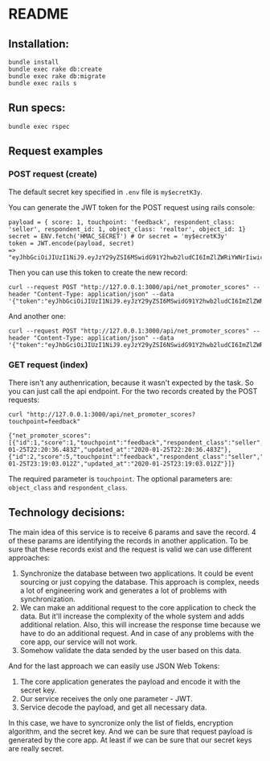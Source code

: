 # README

## Installation:

```
bundle install
bundle exec rake db:create
bundle exec rake db:migrate
bundle exec rails s
```

## Run specs:

```
bundle exec rspec
```

## Request examples

### POST request (create)

The default secret key specified in `.env` file is `my$ecretK3y`.

You can generate the JWT token for the POST request using rails console:

```
payload = { score: 1, touchpoint: 'feedback', respondent_class: 'seller', respondent_id: 1, object_class: 'realtor', object_id: 1}
secret = ENV.fetch('HMAC_SECRET') # Or secret = 'my$ecretK3y'
token = JWT.encode(payload, secret)
=> "eyJhbGciOiJIUzI1NiJ9.eyJzY29yZSI6MSwidG91Y2hwb2ludCI6ImZlZWRiYWNrIiwicmVzcG9uZGVudF9jbGFzcyI6InNlbGxlciIsInJlc3BvbmRlbnRfaWQiOjEsIm9iamVjdF9jbGFzcyI6InJlYWx0b3IiLCJvYmplY3RfaWQiOjF9.uIufRCWU0yl_hEtxcT9pfeQiJKuIFopRUbbBDlWKkAg"
```

Then you can use this token to create the new record:

```
curl --request POST "http://127.0.0.1:3000/api/net_promoter_scores" --header "Content-Type: application/json" --data '{"token":"eyJhbGciOiJIUzI1NiJ9.eyJzY29yZSI6MSwidG91Y2hwb2ludCI6ImZlZWRiYWNrIiwicmVzcG9uZGVudF9jbGFzcyI6InNlbGxlciIsInJlc3BvbmRlbnRfaWQiOjEsIm9iamVjdF9jbGFzcyI6InJlYWx0b3IiLCJvYmplY3RfaWQiOjF9.uIufRCWU0yl_hEtxcT9pfeQiJKuIFopRUbbBDlWKkAg"}'
```

And another one:

```
curl --request POST "http://127.0.0.1:3000/api/net_promoter_scores" --header "Content-Type: application/json" --data '{"token":"eyJhbGciOiJIUzI1NiJ9.eyJzY29yZSI6NSwidG91Y2hwb2ludCI6ImZlZWRiYWNrIiwicmVzcG9uZGVudF9jbGFzcyI6InNlbGxlciIsInJlc3BvbmRlbnRfaWQiOjIsIm9iamVjdF9jbGFzcyI6InJlYWx0b3IiLCJvYmplY3RfaWQiOjJ9.159R8eTQ6_OQJvTRhDIi286xESAp2Nf4c1cgfVIhlrM"}'
```

### GET request (index)

There isn't any authenrication, because it wasn't expected by the task. So you can just call the api endpoint. For the two records created by the POST requests:

```
curl "http://127.0.0.1:3000/api/net_promoter_scores?touchpoint=feedback"

{"net_promoter_scores":[{"id":1,"score":1,"touchpoint":"feedback","respondent_class":"seller","respondent_id":1,"object_class":"realtor","object_id":1,"created_at":"2020-01-25T22:20:36.483Z","updated_at":"2020-01-25T22:20:36.483Z"},{"id":2,"score":5,"touchpoint":"feedback","respondent_class":"seller","respondent_id":2,"object_class":"realtor","object_id":2,"created_at":"2020-01-25T23:19:03.012Z","updated_at":"2020-01-25T23:19:03.012Z"}]}
```

The required parameter is `touchpoint`.
The optional parameters are: `object_class` and `respondent_class`.

## Technology decisions:

The main idea of this service is to receive 6 params and save the record.
4 of these params are identifying the records in another application. To be sure that these records exist and the request is valid we can use different approaches:

1) Synchronize the database between two applications. It could be event sourcing or just copying the database. This approach is complex, needs a lot of engineering work and generates a lot of problems with synchronization.
2) We can make an additional request to the core application to check the data. But it'll increase the complexity of the whole system and adds additional relation. Also, this will increase the response time because we have to do an additional request. And in case of any problems with the core app, our service will not work.
3) Somehow validate the data sended by the user based on this data.

And for the last approach we can easily use JSON Web Tokens:
1) The core application generates the payload and encode it with the secret key.
2) Our service receives the only one parameter - JWT.
3) Service decode the payload, and get all necessary data.

In this case, we have to syncronize only the list of fields, encryption algorithm, and the secret key. And we can be sure that request payload is generated by the core app. At least if we can be sure that our secret keys are really secret.
